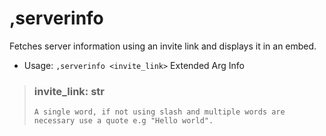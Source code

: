 # ,serverinfo
Fetches server information using an invite link and displays it in an embed.<br/>
 - Usage: `,serverinfo <invite_link>`
Extended Arg Info
> ### invite_link: str
> ```
> A single word, if not using slash and multiple words are necessary use a quote e.g "Hello world".
> ```
